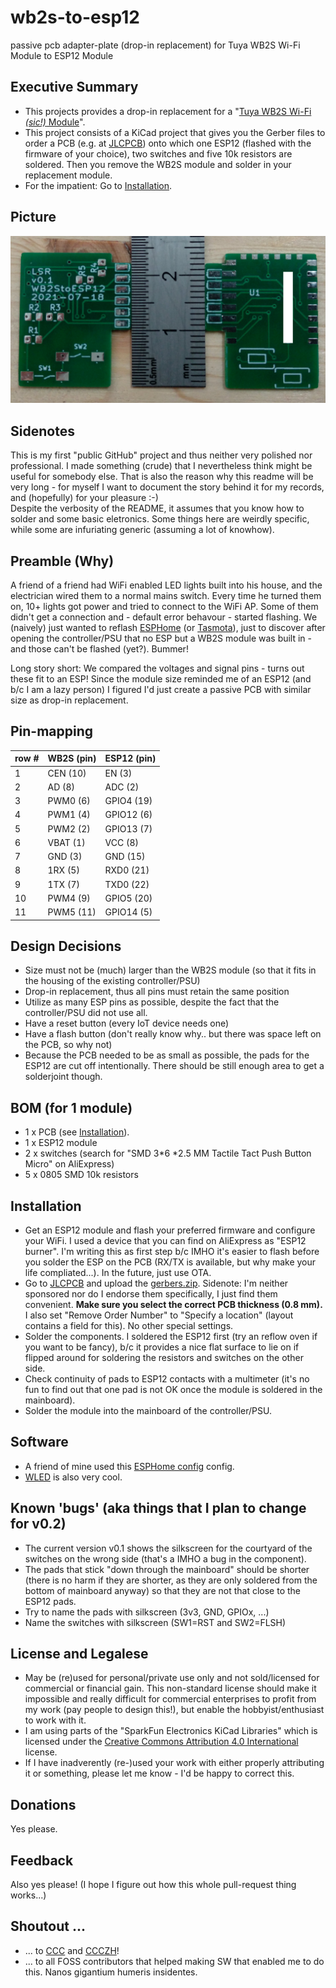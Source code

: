 # wb2s-to-esp12
passive pcb adapter-plate (drop-in replacement) for Tuya WB2S Wi-Fi Module to ESP12 Module

## Executive Summary
* This projects provides a drop-in replacement for a "[Tuya WB2S Wi-Fi <i>(sic!)</i> Module](https://developer.tuya.com/en/docs/iot/wb2s-module-datasheet?id=K9ghecl7kc479)". 
* This project consists of a KiCad project that gives you the Gerber files to order a PCB (e.g. at [JLCPCB](https://cart.jlcpcb.com)) onto which one ESP12 (flashed with the firmware of your choice), two switches and five 10k resistors are soldered. Then you remove the WB2S module and solder in your replacement module. <br>
* For the impatient: Go to [Installation](#Installation). 

## Picture

![pcb image](photos/pcb_v01.png "pcb image")

## Sidenotes
This is my first "public GitHub" project and thus neither very polished nor professional. I made something (crude) that I nevertheless think might be useful for somebody else. That is also the reason why this readme will be very long - for myself I want to document the story behind it for my records, and (hopefully) for your pleasure :-) </br>
Despite the verbosity of the README, it assumes that you know how to solder and some basic eletronics. Some things here are weirdly specific, while some are infuriating generic (assuming a lot of knowhow). 

## Preamble (Why)
A friend of a friend had WiFi enabled LED lights built into his house, and the electrician wired them to a normal mains switch. Every time he turned them on, 10+ lights got power and tried to connect to the WiFi AP. Some of them didn't get a connection and - default error behavour - started flashing. We (naively) just wanted to reflash [ESPHome](https://esphome.io/) (or [Tasmota](https://tasmota.github.io/docs/)), just to discover after opening the controller/PSU that no ESP but a WB2S module was built in - and those can't be flashed (yet?). Bummer! 

Long story short: We compared the voltages and signal pins - turns out these fit to an ESP! Since the module size reminded me of an ESP12 (and b/c I am a lazy person) I figured I'd just create a passive PCB with similar size as drop-in replacement.

## Pin-mapping
|row #| WB2S (pin)| ESP12 (pin)|
--- | --- | ---
|1|CEN (10)|EN (3)|
|2|AD (8) |ADC (2)|
|3|PWM0 (6) |GPIO4 (19)|
|4|PWM1 (4)|GPIO12 (6)|
|5|PWM2 (2) |GPIO13 (7)|
|6|VBAT (1)|VCC (8)|
|7|GND (3) |GND (15)|
|8|1RX (5) |RXD0 (21)|
|9|1TX (7)|TXD0 (22)|
|10|PWM4 (9)|GPIO5 (20)|
|11|PWM5 (11)|GPIO14 (5)|

## Design Decisions
* Size must not be (much) larger than the WB2S module (so that it fits in the housing of the existing controller/PSU)
* Drop-in replacement, thus all pins must retain the same position
* Utilize as many ESP pins as possible, despite the fact that the controller/PSU did not use all.
* Have a reset button (every IoT device needs one)
* Have a flash button (don't really know why.. but there was space left on the PCB, so why not)
* Because the PCB needed to be as small as possible, the pads for the ESP12 are cut off intentionally. There should be still enough area to get a solderjoint though. 

## BOM (for 1 module)
* 1 x PCB (see [Installation](#Installation)).
* 1 x ESP12 module
* 2 x switches (search for "SMD 3*6 *2.5 MM Tactile Tact Push Button Micro" on AliExpress)
* 5 x 0805 SMD 10k resistors

## Installation
* Get an ESP12 module and flash your preferred firmware and configure your WiFi. I used a device that you can find on AliExpress as "ESP12 burner". I'm writing this as first step b/c IMHO it's easier to flash  before you solder the ESP on the PCB (RX/TX is available, but why make your life compliated...). In the future, just use OTA. 
* Go to [JLCPCB](https://cart.jlcpcb.com/quote) and upload the [gerbers.zip](gerber/gerber.zip). Sidenote: I'm neither sponsored nor do I endorse them specifically, I just find them convenient. <b>Make sure you select the correct PCB thickness (0.8 mm).</b> I also set "Remove Order Number" to "Specify a location" (layout contains a field for this). No other special settings.
* Solder the components. I soldered the ESP12 first (try an reflow oven if you want to be fancy), b/c it provides a nice flat surface to lie on if flipped around for soldering the resistors and switches on the other side. 
* Check continuity of pads to ESP12 contacts with a multimeter (it's no fun to find out that one pad is not OK once the module is soldered in the mainboard).
* Solder the module into the mainboard of the controller/PSU.

## Software
* A friend of mine used this [ESPHome config](ESPhome/esplight.yaml) config.
* [WLED](https://github.com/Aircoookie/WLED) is also very cool. 

## Known 'bugs' (aka things that I plan to change for v0.2)
* The current version v0.1 shows the silkscreen for the courtyard of the switches on the wrong side (that's a IMHO a bug in the component).
* The pads that stick "down through the mainboard" should be shorter (there is no harm if they are shorter, as they are only soldered from the bottom of mainboard anyway) so that they are not that close to the ESP12 pads.
* Try to name the pads with silkscreen (3v3, GND, GPIOx, ...)
* Name the switches with silkscreen (SW1=RST and SW2=FLSH)

## License and Legalese
* May be (re)used for personal/private use only and not sold/licensed for commercial or financial gain. This non-standard license should make it impossible and really difficult for commercial enterprises to profit from my work (pay people to design this!), but enable the hobbyist/enthusiast to work with it. 
* I am using parts of the "SparkFun Electronics KiCad Libraries" which is licensed under the [Creative Commons Attribution 4.0 International](https://creativecommons.org/licenses/by/4.0/) license. 
* If I have inadverently (re-)used your work with either properly attributing it or something, please let me know - I'd be happy to correct this.

## Donations
Yes please.

## Feedback
Also yes please! (I hope I figure out how this whole pull-request thing works...)

## Shoutout ...
* ... to [CCC](https://www.ccc.de) and [CCCZH](https://www.ccczh.ch/)!
* ... to all FOSS contributors that helped making SW that enabled me to do this. Nanos gigantium humeris insidentes.
